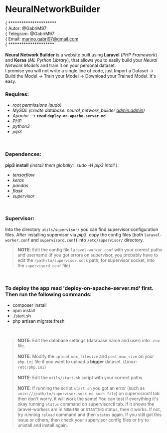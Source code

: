 # NeuralNetworkBuilder
 { ********************** <br/>
 { Autor: @GabriM97 <br/>
 { Telegram: @GabriM97 <br/>
 { Email: marino.gabri97@gmail.com <br/>
 { ********************* <br/>
 <br/>
 **Neural Network Builder** is a website built using **Laravel** (_PHP Framework_) and **Keras** (_ML Python Library_), that allows you to easily build your *Neural Network Models* and train it on your personal dataset.<br/>
I promise you will not write a single line of code, just Import a Dataset -> Build the Model -> Train your Model -> Download your Trained Model. It's easy.
<br/>
### Requires:
* _root permissions (sudo)_
* _MySQL (create database: neural_network_builder <admin:admin>)_
* _Apache_ --> __read `deploy-on-apache-server.md`__
* _PHP_
* _python3_
* _pip3_

<br/>

### Dependences:
**pip3 install** _(install them globally: `sudo -H pip3 intall <package-name>)_:
* _tensorflow_
* _keras_
* _pandas_
* _flask_
* _supervisor_

<br/>

### Supervisor:
Into the directory `utils/supervisor/` you can find supervisor configuration files. After installing supervisor via *pip3*, copy the config files (both `laravel-worker.conf` and `supervisord.conf`) into `/etc/supervisor/` directory. <br/>
> **NOTE**: Edit the config file `laravel-worker.conf` with your correct paths and username (if you got errors on supervisor, you probably have to edit the `/path/to/supervisor.sock` path, for supervisor socket, into the `supervisord.conf` file)

<br/>

### To deploy the app read 'deploy-on-apache-server.md' first. Then run the following commands:
* composer install
* npm install
* ./start.sh
* php artisan migrate:fresh

<br/>

> **NOTE**: Edit the database settings (database name and user) into `.env` file.<br/><br/>
> **NOTE**: Modify the `upload_max_filesize` and `post_max_size` on your `php.ini` file if you want to upload a **bigger** dataset. (_Linux:_ `/etc/php.ini`) <br/><br/>
> **NOTE**: Edit the `utils/start.sh` script with your correct paths. <br/><br/>
> **NOTE**: If running the script `start.sh` you got an error (such as `unix:///path/to/supervisor.sock no such file`) on supervisroctl tab then don't worry, it will work the same! You can test if everything it's okay running `status` command on supervisorctl tab. If it shows the laravel-workers are in `RUNNING` or `STARTING` status, then it works. If not, try running `reload` command and then `status` again. If you still got this issue or others, then check your supervisor config files or try to unistall and install again.
